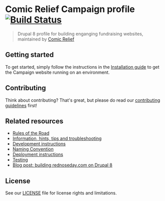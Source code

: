 # Comic Relief Campaign profile [![Build Status][travis-image]][travis-url]
> Drupal 8 profile for building enganging fundraising websites, maintained by [Comic Relief](https://www.comicrelief.com)

## Getting started

To get started, simply follow the instructions in the [Installation guide](docs/install.md) to get the Campaign website running on an environment.

## Contributing

Think about contributing? That's great, but please do read our [contributing guidelines](CONTRIBUTING.md) first!

## Related resources

* [Rules of the Road](docs/rules_of_the_road.md)
* [Information, hints, tips and troubleshooting](docs/troubleshooting.md)
* [Development instructions](docs/development.md)
* [Naming Convention](docs/naming-convention.md)
* [Deployment instructions](docs/deployment.md)
* [Testing](docs/testing.md)
* [Blog post: building rednoseday.com on Drupal 8](https://technology.comicrelief.com/2016/12/21/building-rednoseday-com-on-drupal-8/)

## License

See our [LICENSE](LICENSE.md) file for license rights and limitations.

[travis-image]: https://travis-ci.com/comicrelief/campaign.svg?token=v69zfPc82yZTz7JzdP5e&branch=develop
[travis-url]: https://travis-ci.com/comicrelief/campaign